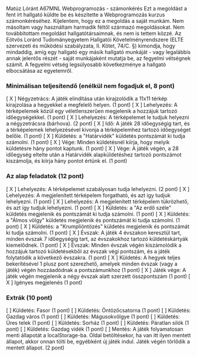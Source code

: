 Matúz Lóránt
A67MNL
Webprogramozás - számonkérés
Ezt a megoldást a fent írt hallgató küldte be és készítette a Webprogramozás kurzus számonkéréséhez.
Kijelentem, hogy ez a megoldás a saját munkám. Nem másoltam vagy használtam harmadik féltől 
származó megoldásokat. Nem továbbítottam megoldást hallgatótársaimnak, és nem is tettem közzé. 
Az Eötvös Loránd Tudományegyetem Hallgatói Követelményrendszere 
(ELTE szervezeti és működési szabályzata, II. Kötet, 74/C. §) kimondja, hogy mindaddig, 
amíg egy hallgató egy másik hallgató munkáját - vagy legalábbis annak jelentős részét - 
saját munkájaként mutatja be, az fegyelmi vétségnek számít. 
A fegyelmi vétség legsúlyosabb következménye a hallgató elbocsátása az egyetemről.

### Minimálisan teljesítendő (enélkül nem fogadjuk el, 8 pont)
[ X ] Négyzetrács: A játék elindítása után kirajzolódik a 11x11 térkép kirajzolása a hegyekkel a megfelelő helyen. (1 pont)
[ X ] Lehelyezés: A térképelemek közül egy véletlenszerűen megjelenik a hozzájuk tartozó időegységekkel. (1 pont)
[ X ] Lehelyezés: A térképelemet le tudjuk helyezni a négyzetrácsra (bárhova). (2 pont)
[ X ] Idő: A játék 28 időegységig tart, és a térképelemek lehelyezésével kivonja a térképelemhez tartozó időegységet belőle. (1 pont)
[ X ] Küldetés: a "Határvidék" küldetés pontszámát ki tudja számolni. (1 pont)
[ X ] Vége: Minden küldetésnél kiírja, hogy melyik küldetésre hány pontot kaptunk. (1 pont)
[ X ] Vége: A játék végén, a 28 időegység eltelte után a Határvidék alapküldetéshez tartozó pontszámot kiszámolja, és kiírja hány pontot értünk el. (1 pont)

### Az alap feladatok (12 pont)
[ X ] Lehelyezés: A térképelemet szabályosan tudja lehelyezni. (2 pont)
[ X ] Lehelyezés: A megjelenített térképelem forgatható, és azt így tudjuk lehelyezni. (1 pont)
[ X ] Lehelyezés: A megjelenített térképelem tükrözhető, és azt így tudjuk lehelyezni. (1 pont)
[ X ] Küldetés: a "Az erdő széle" küldetés megjelenik és pontszámát ki tudja számolni. (1 pont)
[ X ] Küldetés: a "Álmos völgy" küldetés megjelenik és pontszámát ki tudja számolni. (1 pont)
[ X ] Küldetés: a "Krumpliöntözés" küldetés megjelenik és pontszámát ki tudja számolni. (1 pont)
[ X ] Évszak: A játék 4 évszakon keresztül tart, minden évszak 7 időegységig tart, az évszakokhoz tartozó küldetéskártyák kiemelődnek. (1 pont)
[ X ] Évszak: Minden évszak végén kiszámolódik a hozzájuk tartozó küldetésekből az évszak végi pontszám, és a játék folytatódik a következő évszakra. (1 pont)
[ X ] Küldetés: A hegyek teljes bekerítésével 1 plusz pont szerezhető, amelyek minden évszak (vagy a játék) végén hozzáadódnak a pontszámunkhoz (1 pont)
[ X ] Játék vége: A játék végén megjelenik a négy évszak alatt szerzett összpontszám (1 pont)
[ X ] Igényes megjelenés (1 pont)

### Extrák (10 pont)
[ ] Küldetés: Fasor (1 pont)
[ ] Küldetés: Öntözőcsatorna (1 pont)
[ ] Küldetés: Gazdag város (1 pont)
[ ] Küldetés: Mágusokvölgye (1 pont)
[ ] Küldetés: Üres telek (1 pont)
[ ] Küldetés: Sorház (1 pont)
[ ] Küldetés: Páratlan silók (1 pont)
[ ] Küldetés: Gazdag vidék (1 pont)
[ ] Mentés: A játék folyamatosan menti állapotát a localStorage-ba. Oldal betöltésekor, ha van itt ilyen mentett állapot, akkor onnan tölti be, egyébként új játék indul. Játék végén törlődik a mentett állapot. (2 pont)